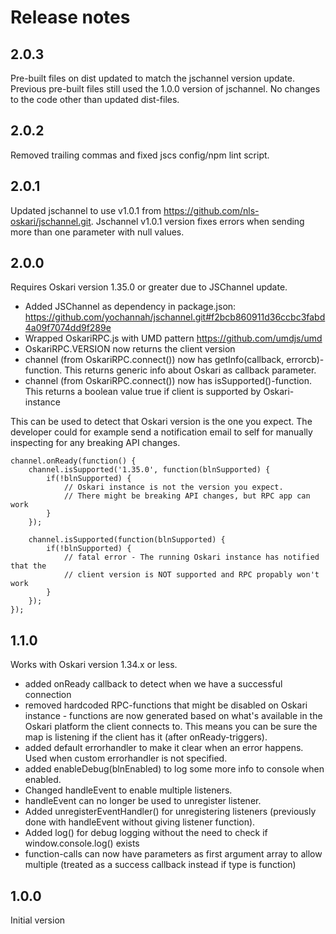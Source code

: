 # Release notes

## 2.0.3

Pre-built files on dist updated to match the jschannel version update. Previous pre-built files still used the 1.0.0 version of jschannel. No changes to the code other than updated dist-files.

## 2.0.2

Removed trailing commas and fixed jscs config/npm lint script.

## 2.0.1

Updated jschannel to use v1.0.1 from https://github.com/nls-oskari/jschannel.git. Jschannel v1.0.1 version fixes errors when sending more than one parameter with null values.

## 2.0.0

Requires Oskari version 1.35.0 or greater due to JSChannel update.

- Added JSChannel as dependency in package.json: https://github.com/yochannah/jschannel.git#f2bcb860911d36ccbc3fabd4a09f7074dd9f289e
- Wrapped OskariRPC.js with UMD pattern https://github.com/umdjs/umd
- OskariRPC.VERSION now returns the client version
- channel (from OskariRPC.connect()) now has getInfo(callback, errorcb)-function. This returns generic info about Oskari as callback parameter.
- channel (from OskariRPC.connect()) now has isSupported()-function. This returns a boolean value true if client is supported by Oskari-instance

This can be used to detect that Oskari version is the one you expect.
The developer could for example send a notification email to self for manually inspecting for any breaking API changes.

	channel.onReady(function() {
		channel.isSupported('1.35.0', function(blnSupported) {
			if(!blnSupported) {
				// Oskari instance is not the version you expect.
				// There might be breaking API changes, but RPC app can work
			}
		});

		channel.isSupported(function(blnSupported) {
			if(!blnSupported) {
				// fatal error - The running Oskari instance has notified that the
				// client version is NOT supported and RPC propably won't work
			}
		});
	});

## 1.1.0

Works with Oskari version 1.34.x or less.

- added onReady callback to detect when we have a successful connection
- removed hardcoded RPC-functions that might be disabled on Oskari instance - functions are now generated based on what's available in the Oskari platform the client connects to. This means you can be sure the map is listening if the client has it (after onReady-triggers).
 - added default errorhandler to make it clear when an error happens. Used when custom errorhandler is not specified.
 - added enableDebug(blnEnabled) to log some more info to console when enabled.
 - Changed handleEvent to enable multiple listeners.
 - handleEvent can no longer be used to unregister listener.
 - Added unregisterEventHandler() for unregistering listeners (previously done with handleEvent without giving listener function).
 - Added log() for debug logging without the need to check if window.console.log() exists
 - function-calls can now have parameters as first argument array to allow multiple (treated as a success callback instead if type is function)

 ## 1.0.0

 Initial version